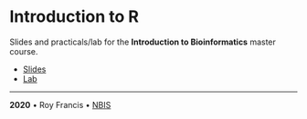 # Introduction to R

Slides and practicals/lab for the **Introduction to Bioinformatics** master course.

- [Slides](https://royfrancis.github.io/course-r/lecture.html)
- [Lab](https://royfrancis.github.io/course-r/lab.html)

<hr>

<b>2020</b> • Roy Francis • [NBIS](https://nbis.se/)
